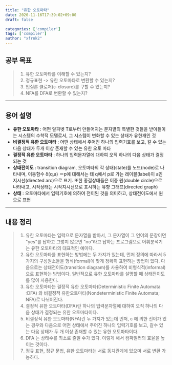 ```yaml
---
title: "유한 오토마타"
date: 2020-11-16T17:39:02+09:00
draft: false

categories: ['compiler']
tags: ['compiler']
author: "xfrnk2"
---
```

## **공부 목표**
> 1. 유한 오토마타를 이해할 수 있는지?
> 2. 정규표현 -> 유한 오토마타로 변환할 수 있는지?
> 3. 입실론 클로저(ε-closure)를 구할 수 있는지?
> 4. NFA를 DFA로 변환할 수 있는지?
---
  
## **용어 설명**
+ **유한 오토마타** : 어떤 알파벳 T로부터 만들어지는 문자열의 특별한 것들을 받아들이는 시스템의 수학적 모델로서, 그 시스템이 변화할 수 있는 상태가 유한개인 것
+ **비결정적 유한 오토마타** : 어떤 상태에서 주어진 하나의 입력기호를 보고, 갈 수 있는 다음 상태가 두개 이상 존재할 수 있는 유한 오토
마타
+ **결정적 유한 오토마타** : 하나의 입력문자열에 대하여 오직 하나의 다음 상태가 결정되는 것
+ **상태전이도** : transition diagram, 오토마타의 각 상태(state)를 노드(node)로 나타내며, 이동함수 δ(q,a) ＝p에 대해서는 태 q에서 p로 가는 레이블(label)이 a인 지시선(directed arc)으로 표기. 또한 종결상태들은 이중 원(double circle)으로 나타내고, 시작상태는 시작지시선으로 표시하는 유향 그래프(directed graph)
+ **상태** : 오토마타에서 입력기호에 의하여 전이된 것을 의미하고, 상태전이도에서 원으로 표현
---
  
## **내용 정리**
> 1. 유한 오토마타는 입력으로 문자열을 받아서, 그 문자열이 그 언어의 문장이면 "yes"를 답하고 그렇지 않으면 "no"라고 답하는 프로그램으로 어휘분석기는 유한 오토마타의 대표적인 예이다.
> 2. 유한 오토마타를 표현하는 방법에는 두 가지가 있는데, 먼저 정의에 따라서 5가지의 구성원소들을 형식(formal)에 맞게 정확히 표현하는 방법이 있다. 다음으로는 상태전이도(transition diagram)를 사용하여 비형식적(informal)으로 표현하는 방법이다. 일반적으로 유한 오토마타를 설명할 때 상태전이도를 많이 사용한다.  
> 3. 유한 오토마타는 결정적 유한 오토마타(Deterministic Finite Automata :DFA) 와 비결정적 유한오토마타(Nondeterministic Finite Automata; NFA)로 나뉘어진다. 
> 4.  결정적 유한 오토마타(DFA)란 하나의 입력문자열에 대하여 오직 하나의 다음 상태가 결정되는 유한 오토마타이다. 
> 5.  비결정적 유한 오토마타(NFA)란 두 가지가 있는데 먼저, ε 에 의한 전이가 있는 경우와 다음으로 어떤 상태에서 주어진 하나의 입력기호를 보고, 갈수 있는 다음 상태가 두 개 이상 존재할 수 있는 유한 오토마타이다. 
> 6.  DFA 는 상태수를 최소로 줄일 수가 있다. 이렇게 해서 컴파일러의 효율을 높이는 것이다. 
> 7.  정규 표현, 정규 문법, 유한 오토마타는 서로 동치관계에 있으며 서로 변환 가능하다.